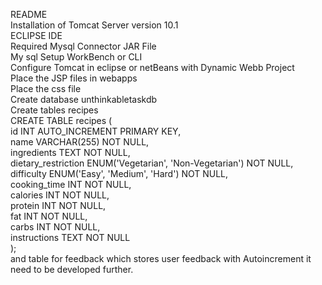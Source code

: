 README <br/>
Installation of Tomcat Server version 10.1<br/>
ECLIPSE IDE<br/>
Required Mysql Connector JAR File<br/>
My sql Setup WorkBench or CLI<br/>
Configure Tomcat in eclipse or netBeans with Dynamic Webb Project<br/>
Place the JSP files in webapps<br/>
Place the css file<br/>
Create database unthinkabletaskdb<br/>
Create tables recipes<br/>
CREATE TABLE recipes ( <br/>
    id INT AUTO_INCREMENT PRIMARY KEY,<br/>
    name VARCHAR(255) NOT NULL,<br/>
    ingredients TEXT NOT NULL,<br/>
    dietary_restriction ENUM('Vegetarian', 'Non-Vegetarian') NOT NULL,<br/>
    difficulty ENUM('Easy', 'Medium', 'Hard') NOT NULL,<br/>
    cooking_time INT NOT NULL,<br/>
    calories INT NOT NULL,<br/>
    protein INT NOT NULL,<br/>
    fat INT NOT NULL,<br/>
    carbs INT NOT NULL,<br/>
    instructions TEXT NOT NULL<br/>
);<br/>
and table for feedback which stores user feedback with Autoincrement it need to be developed further.<br/>
